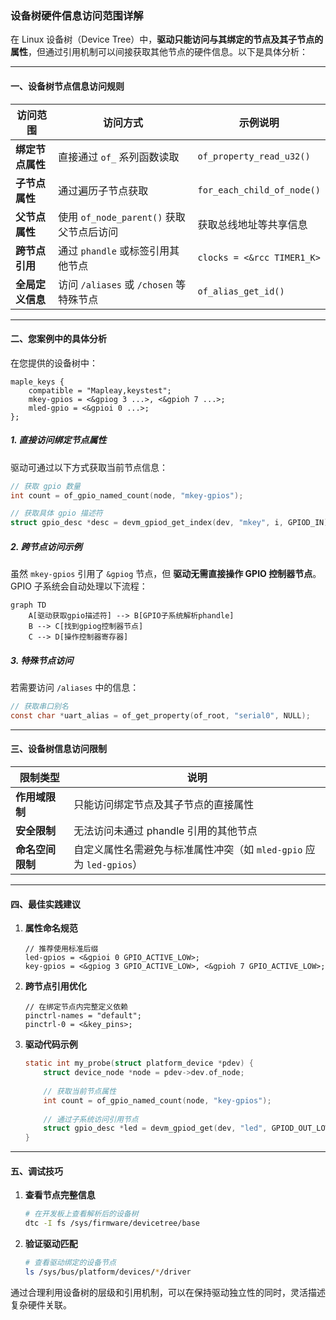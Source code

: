 ### 设备树硬件信息访问范围详解

在 Linux 设备树（Device Tree）中，**驱动只能访问与其绑定的节点及其子节点的属性**，但通过引用机制可以间接获取其他节点的硬件信息。以下是具体分析：

---

#### 一、设备树节点信息访问规则
| 访问范围         | 访问方式                                 | 示例说明                   |
| ---------------- | ---------------------------------------- | -------------------------- |
| **绑定节点属性** | 直接通过 `of_` 系列函数读取              | `of_property_read_u32()`   |
| **子节点属性**   | 通过遍历子节点获取                       | `for_each_child_of_node()` |
| **父节点属性**   | 使用 `of_node_parent()` 获取父节点后访问 | 获取总线地址等共享信息     |
| **跨节点引用**   | 通过 `phandle` 或标签引用其他节点        | `clocks = <&rcc TIMER1_K>` |
| **全局定义信息** | 访问 `/aliases` 或 `/chosen` 等特殊节点  | `of_alias_get_id()`        |

---

#### 二、您案例中的具体分析
在您提供的设备树中：
```dts
maple_keys {
    compatible = "Mapleay,keystest";
    mkey-gpios = <&gpiog 3 ...>, <&gpioh 7 ...>; 
    mled-gpio = <&gpioi 0 ...>;
};
```

##### 1. **直接访问绑定节点属性**
驱动可通过以下方式获取当前节点信息：
```c
// 获取 gpio 数量
int count = of_gpio_named_count(node, "mkey-gpios");

// 获取具体 gpio 描述符
struct gpio_desc *desc = devm_gpiod_get_index(dev, "mkey", i, GPIOD_IN);
```

##### 2. **跨节点访问示例**
虽然 `mkey-gpios` 引用了 `&gpiog` 节点，但 **驱动无需直接操作 GPIO 控制器节点**。GPIO 子系统会自动处理以下流程：
```mermaid
graph TD
    A[驱动获取gpio描述符] --> B[GPIO子系统解析phandle]
    B --> C[找到gpiog控制器节点]
    C --> D[操作控制器寄存器]
```

##### 3. **特殊节点访问**
若需要访问 `/aliases` 中的信息：
```c
// 获取串口别名
const char *uart_alias = of_get_property(of_root, "serial0", NULL);
```

---

#### 三、设备树信息访问限制
| 限制类型         | 说明                                                         |
| ---------------- | ------------------------------------------------------------ |
| **作用域限制**   | 只能访问绑定节点及其子节点的直接属性                         |
| **安全限制**     | 无法访问未通过 phandle 引用的其他节点                        |
| **命名空间限制** | 自定义属性名需避免与标准属性冲突（如 `mled-gpio` 应为 `led-gpios`） |

---

#### 四、最佳实践建议
1. **属性命名规范**
   ```dts
   // 推荐使用标准后缀
   led-gpios = <&gpioi 0 GPIO_ACTIVE_LOW>;
   key-gpios = <&gpiog 3 GPIO_ACTIVE_LOW>, <&gpioh 7 GPIO_ACTIVE_LOW>;
   ```

2. **跨节点引用优化**
   ```dts
   // 在绑定节点内完整定义依赖
   pinctrl-names = "default";
   pinctrl-0 = <&key_pins>;
   ```

3. **驱动代码示例**
   ```c
   static int my_probe(struct platform_device *pdev) {
       struct device_node *node = pdev->dev.of_node;
       
       // 获取当前节点属性
       int count = of_gpio_named_count(node, "key-gpios");
       
       // 通过子系统访问引用节点
       struct gpio_desc *led = devm_gpiod_get(dev, "led", GPIOD_OUT_LOW);
   }
   ```

---

#### 五、调试技巧
1. **查看节点完整信息**
   ```bash
   # 在开发板上查看解析后的设备树
   dtc -I fs /sys/firmware/devicetree/base
   ```

2. **验证驱动匹配**
   ```bash
   # 查看驱动绑定的设备节点
   ls /sys/bus/platform/devices/*/driver
   ```

通过合理利用设备树的层级和引用机制，可以在保持驱动独立性的同时，灵活描述复杂硬件关联。